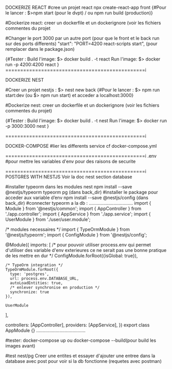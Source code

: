 DOCKERIZE REACT
#cree un projet react
npx create-react-app front
{#Pour le lancer : 
	$>npm start (pour le dvpt) / ou npm run build (production)}

#Dockerize react:
    creer un dockerfile et un dockerignore (voir les fichiers commentes du projet

#Changer le port 3000 par un autre port (pour que le front et le back run sur des ports differents)
    "start": "PORT=4200 react-scripts start", (pour remplacer dans le package.json)

{#Tester : Build l'image: 
    $> docker build . -t react
Run l'image: 
    $> docker run -p 4200:4200 react }
===============================================i

DOCKERIZE NEST 

#Creer un projet nestjs : 
$> nest new back
{#Pour le lancer : 
    $> npm run start:dev (ou $> npm run start)
    et acceder a localhost:3000}
    
#Dockerize nest: 
    creer un dockerfile et un dockerignore (voir les fichiers commentes du projet)

{#Tester : Build l'image: 
    $> docker build . -t nest
Run l'image: 
    $> docker run -p 3000:3000 nest }

===============================================i

DOCKER-COMPOSE
#lier les differents service cf docker-compose.yml

===============================================i
.env
#pour mettre les variables d'env pour des raisons de securite

===============================================i
POSTGRES WITH NESTJS
Voir la doc nest section database

#installer typeorm dans les modules nest
npm install --save @nestjs/typeorm typeorm pg (dans back_dir)
#installer le package pour acceder aux variable d’env
 npm install --save @nestjs/config (dans back_dir)
#connecter typeorm a la db :
..................................
import { Module } from '@nestjs/common';
import { AppController } from './app.controller';
import { AppService } from './app.service';
import { UserModule } from './user/user.module';

/* modules necessaires */
import { TypeOrmModule } from '@nestjs/typeorm';
import { ConfigModule } from '@nestjs/config';

@Module({
  imports: [
    /* pour pouvoir utiliser process.env qui permet d'utiliser des variable d'env exterieures
    ce ne serait pas une bonne pratique de les mettre en dur */
    ConfigModule.forRoot({isGlobal: true}),

    /* TypeOrm integration */
    TypeOrmModule.forRoot({
      type: 'postgres',
      url: process.env.DATABASE_URL,
      autoLoadEntities: true,
      /* enlever synchronise en production */
      synchronize: true
    }),

    UserModule
  ],

  controllers: [AppController],
  providers: [AppService],
})
export class AppModule {}
......................................

#tester:
docker-compose up ou docker-compose --build(pour build les images avant)

#test nest/pg
Creer une entites et essayer d'ajouter une entree dans la database avec post pour voir si la db fonctionne (requetes avec postman)

